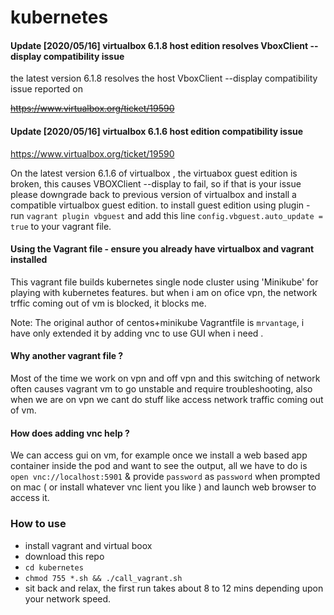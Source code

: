 # kubernetes

#### Update [2020/05/16] virtualbox 6.1.8 host edition resolves VboxClient --display compatibility issue

the latest version 6.1.8 resolves the host  VboxClient --display compatibility issue reported on 

<s>https://www.virtualbox.org/ticket/19590</s>

#### Update [2020/05/16] virtualbox 6.1.6 host edition compatibility issue
https://www.virtualbox.org/ticket/19590

On the latest version 6.1.6 of virtualbox , the virtuabox guest edition is broken, this causes VBOXClient --display to fail, so if that is your issue please downgrade back to previous version of virtualbox and install a compatible virtualbox guest edition.
to install guest edition using plugin  - run `vagrant plugin vbguest` and add this line `config.vbguest.auto_update = true` to your vagrant file.

#### Using the Vagrant file - ensure you already have virtualbox and vagrant installed

This vagrant file builds kubernetes single node cluster using 'Minikube' for playing with kubernetes features. but when i am on ofice vpn, the network trffic coming out of vm is blocked,  it blocks me.

Note: The original author of  centos+minikube Vagrantfile is `mrvantage`, i have only extended it by adding vnc to use GUI when i need .

#### Why another vagrant file ?

Most of the time we work on vpn and off vpn and this switching of network often causes vagrant vm to go unstable and require troubleshooting, also when we are on vpn we cant do stuff like access  network traffic coming out of vm.

#### How does adding vnc help ?

We can access  gui  on vm,  for example once we install a web based app container inside the pod and want to see the output, all we have to do is `open vnc://localhost:5901` & provide `password` as `password` when prompted on mac ( or install whatever vnc lient you like ) and launch web browser to access it.

### How to use
* install vagrant and virtual boox
* download this repo
* `cd kubernetes`
* `chmod 755 *.sh && ./call_vagrant.sh`
* sit back and relax, the first run takes about 8 to 12 mins depending upon your network speed.
